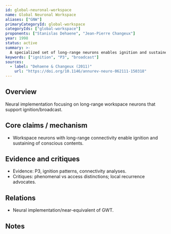 ```yaml
---
id: global-neuronal-workspace
name: Global Neuronal Workspace
aliases: ["GNW"]
primaryCategoryId: global-workspace
categoryIds: ["global-workspace"]
proponents: ["Stanislas Dehaene", "Jean-Pierre Changeux"]
year: 1998
status: active
summary: >-
  A specialized set of long-range neurons enables ignition and sustained broadcasting, correlating with conscious access.
keywords: ["ignition", "P3", "broadcast"]
sources:
  - label: "Dehaene & Changeux (2011)"
    url: "https://doi.org/10.1146/annurev-neuro-062111-150318"
---
```


## Overview
Neural implementation focusing on long-range workspace neurons that support ignition/broadcast.

## Core claims / mechanism
- Workspace neurons with long-range connectivity enable ignition and sustaining of conscious contents.

## Evidence and critiques
- Evidence: P3, ignition patterns, connectivity analyses.
- Critiques: phenomenal vs access distinctions; local recurrence advocates.

## Relations
- Neural implementation/near-equivalent of GWT.

## Notes

